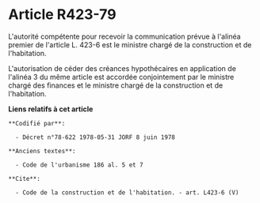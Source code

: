 # Article R423-79

L'autorité compétente pour recevoir la communication prévue à l'alinéa premier de l'article L. 423-6 est le ministre chargé
de la construction et de l'habitation. 

L'autorisation de céder des créances hypothécaires en application de l'alinéa 3 du même article est accordée conjointement
par le ministre chargé des finances et le ministre chargé de la construction et de l'habitation.

**Liens relatifs à cet article**

	**Codifié par**:

	  - Décret n°78-622 1978-05-31 JORF 8 juin 1978

	**Anciens textes**:

	  - Code de l'urbanisme 186 al. 5 et 7

	**Cite**:

	  - Code de la construction et de l'habitation. - art. L423-6 (V)
